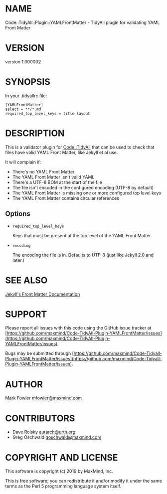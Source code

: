 # NAME

Code::TidyAll::Plugin::YAMLFrontMatter - TidyAll plugin for validating YAML Front Matter

# VERSION

version 1.000002

# SYNOPSIS

In your .tidyallrc file:

    [YAMLFrontMatter]
    select = **/*.md
    required_top_level_keys = title layout

# DESCRIPTION

This is a validator plugin for [Code::TidyAll](https://metacpan.org/pod/Code::TidyAll) that can be used to check
that files have valid YAML Front Matter, like Jekyll et al use.

It will complain if:

- There's no YAML Front Matter
- The YAML Front Matter isn't valid YAML
- There's a UTF-8 BOM at the start of the file
- The file isn't encoded in the configured encoding (UTF-8 by default)
- The YAML Front Matter is missing one or more configured top level keys
- The YAML Front Matter contains circular references

## Options

- `required_top_level_keys`

    Keys that must be present at the top level of the YAML Front Matter.

- `encoding`

    The encoding the file is in.  Defaults to UTF-8 (just like Jekyll 2.0 and
    later.)

# SEE ALSO

[Jekyll's Front Matter Documentation](https://jekyllrb.com/docs/frontmatter/)

# SUPPORT

Please report all issues with this code using the GitHub issue tracker at
[https://github.com/maxmind/Code-TidyAll-Plugin-YAMLFrontMatter/issues](https://github.com/maxmind/Code-TidyAll-Plugin-YAMLFrontMatter/issues).

Bugs may be submitted through [https://github.com/maxmind/Code-Tidyall-Plugin-YAMLFrontMatter/issues](https://github.com/maxmind/Code-Tidyall-Plugin-YAMLFrontMatter/issues).

# AUTHOR

Mark Fowler <mfowler@maxmind.com>

# CONTRIBUTORS

- Dave Rolsky <autarch@urth.org>
- Greg Oschwald <goschwald@maxmind.com>

# COPYRIGHT AND LICENSE

This software is copyright (c) 2019 by MaxMind, Inc.

This is free software; you can redistribute it and/or modify it under
the same terms as the Perl 5 programming language system itself.
